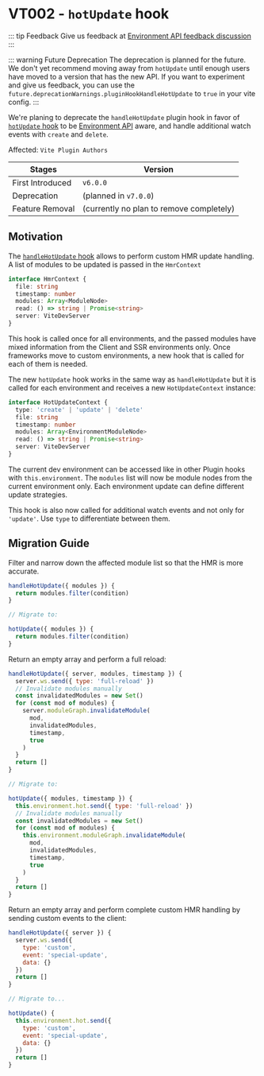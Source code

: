 # VT002 - `hotUpdate` hook

::: tip Feedback
Give us feedback at [Environment API feedback discussion](https://github.com/vitejs/vite/discussions/16358)
:::

::: warning Future Deprecation
The deprecation is planned for the future. We don't yet recommend moving away from `hotUpdate` until enough users have moved to a version that has the new API. If you want to experiment and give us feedback, you can use the `future.deprecationWarnings.pluginHookHandleHotUpdate` to `true` in your vite config.
:::

We're planing to deprecate the `handleHotUpdate` plugin hook in favor of [`hotUpdate` hook](/guide/api-vite-environment#the-hotupdate-hook) to be [Environment API](/guide/api-vite-environment.md) aware, and handle additional watch events with `create` and `delete`.

Affected: `Vite Plugin Authors`

| Stages           | Version                                  |
| ---------------- | ---------------------------------------- |
| First Introduced | `v6.0.0`                                 |
| Deprecation      | (planned in `v7.0.0`)                    |
| Feature Removal  | (currently no plan to remove completely) |

## Motivation

The [`handleHotUpdate` hook](/guide/api-plugin.md#handlehotupdate) allows to perform custom HMR update handling. A list of modules to be updated is passed in the `HmrContext`

```ts
interface HmrContext {
  file: string
  timestamp: number
  modules: Array<ModuleNode>
  read: () => string | Promise<string>
  server: ViteDevServer
}
```

This hook is called once for all environments, and the passed modules have mixed information from the Client and SSR environments only. Once frameworks move to custom environments, a new hook that is called for each of them is needed.

The new `hotUpdate` hook works in the same way as `handleHotUpdate` but it is called for each environment and receives a new `HotUpdateContext` instance:

```ts
interface HotUpdateContext {
  type: 'create' | 'update' | 'delete'
  file: string
  timestamp: number
  modules: Array<EnvironmentModuleNode>
  read: () => string | Promise<string>
  server: ViteDevServer
}
```

The current dev environment can be accessed like in other Plugin hooks with `this.environment`. The `modules` list will now be module nodes from the current environment only. Each environment update can define different update strategies.

This hook is also now called for additional watch events and not only for `'update'`. Use `type` to differentiate between them.

## Migration Guide

Filter and narrow down the affected module list so that the HMR is more accurate.

```js
handleHotUpdate({ modules }) {
  return modules.filter(condition)
}

// Migrate to:

hotUpdate({ modules }) {
  return modules.filter(condition)
}
```

Return an empty array and perform a full reload:

```js
handleHotUpdate({ server, modules, timestamp }) {
  server.ws.send({ type: 'full-reload' })
  // Invalidate modules manually
  const invalidatedModules = new Set()
  for (const mod of modules) {
    server.moduleGraph.invalidateModule(
      mod,
      invalidatedModules,
      timestamp,
      true
    )
  }
  return []
}

// Migrate to:

hotUpdate({ modules, timestamp }) {
  this.environment.hot.send({ type: 'full-reload' })
  // Invalidate modules manually
  const invalidatedModules = new Set()
  for (const mod of modules) {
    this.environment.moduleGraph.invalidateModule(
      mod,
      invalidatedModules,
      timestamp,
      true
    )
  }
  return []
}
```

Return an empty array and perform complete custom HMR handling by sending custom events to the client:

```js
handleHotUpdate({ server }) {
  server.ws.send({
    type: 'custom',
    event: 'special-update',
    data: {}
  })
  return []
}

// Migrate to...

hotUpdate() {
  this.environment.hot.send({
    type: 'custom',
    event: 'special-update',
    data: {}
  })
  return []
}
```

